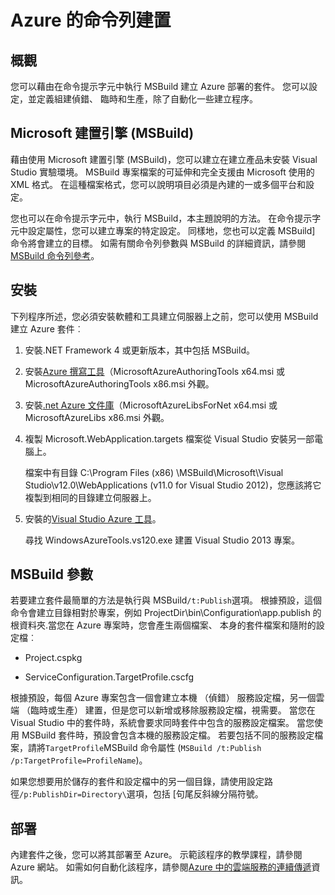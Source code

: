<properties
   pageTitle="Azure 的命令列建置 |Microsoft Azure"
   description="Azure 的命令列建置"
   services="visual-studio-online"
   documentationCenter="na"
   authors="TomArcher"
   manager="douge"
   editor="" />
<tags
   ms.service="multiple"
   ms.devlang="multiple"
   ms.topic="article"
   ms.tgt_pltfrm="na"
   ms.workload="na"
   ms.date="08/15/2016"
   ms.author="tarcher" />

# <a name="command-line-build-for-azure"></a>Azure 的命令列建置

## <a name="overview"></a>概觀

您可以藉由在命令提示字元中執行 MSBuild 建立 Azure 部署的套件。 您可以設定，並定義組建偵錯、 臨時和生產，除了自動化一些建立程序。


## <a name="microsoft-build-engine-msbuild"></a>Microsoft 建置引擎 (MSBuild)

藉由使用 Microsoft 建置引擎 (MSBuild)，您可以建立在建立產品未安裝 Visual Studio 實驗環境。 MSBuild 專案檔案的可延伸和完全支援由 Microsoft 使用的 XML 格式。 在這種檔案格式，您可以說明項目必須是內建的一或多個平台和設定。

您也可以在命令提示字元中，執行 MSBuild，本主題說明的方法。 在命令提示字元中設定屬性，您可以建立專案的特定設定。 同樣地，您也可以定義 MSBuild] 命令將會建立的目標。 如需有關命令列參數與 MSBuild 的詳細資訊，請參閱[MSBuild 命令列參考](https://msdn.microsoft.com/library/ms164311.aspx)。

## <a name="installation"></a>安裝

下列程序所述，您必須安裝軟體和工具建立伺服器上之前，您可以使用 MSBuild 建立 Azure 套件︰

1. 安裝.NET Framework 4 或更新版本，其中包括 MSBuild。

1. 安裝[Azure 撰寫工具](http://go.microsoft.com/fwlink/?LinkId=394615)（MicrosoftAzureAuthoringTools x64.msi 或 MicrosoftAzureAuthoringTools x86.msi 外觀。

1. 安裝[.net Azure 文件庫](http://go.microsoft.com/fwlink/?LinkId=394616)（MicrosoftAzureLibsForNet x64.msi 或 MicrosoftAzureLibs x86.msi 外觀。

1. 複製 Microsoft.WebApplication.targets 檔案從 Visual Studio 安裝另一部電腦上。

    檔案中有目錄 C:\Program Files (x86) \MSBuild\Microsoft\Visual Studio\v12.0\WebApplications (v11.0 for Visual Studio 2012)，您應該將它複製到相同的目錄建立伺服器上。

1. 安裝的[Visual Studio Azure 工具](http://go.microsoft.com/fwlink/?LinkId=394616)。

    尋找 WindowsAzureTools.vs120.exe 建置 Visual Studio 2013 專案。

## <a name="msbuild-parameters"></a>MSBuild 參數

若要建立套件最簡單的方法是執行與 MSBuild`/t:Publish`選項。 根據預設，這個命令會建立目錄相對於專案，例如 ProjectDir\bin\Configuration\app.publish 的根資料夾\.當您在 Azure 專案時，您會產生兩個檔案、 本身的套件檔案和隨附的設定檔︰

- Project.cspkg

- ServiceConfiguration.TargetProfile.cscfg

根據預設，每個 Azure 專案包含一個會建立本機 （偵錯） 服務設定檔，另一個雲端 （臨時或生產） 建置，但是您可以新增或移除服務設定檔，視需要。 當您在 Visual Studio 中的套件時，系統會要求同時套件中包含的服務設定檔案。 當您使用 MSBuild 套件時，預設會包含本機的服務設定檔。 若要包括不同的服務設定檔案，請將`TargetProfile`MSBuild 命令屬性 (`MSBuild /t:Publish /p:TargetProfile=ProfileName`)。

如果您想要用於儲存的套件和設定檔中的另一個目錄，請使用設定路徑`/p:PublishDir=Directory\`選項，包括 [句尾反斜線分隔符號。

## <a name="deployment"></a>部署

內建套件之後，您可以將其部署至 Azure。 示範該程序的教學課程，請參閱 Azure 網站。 如需如何自動化該程序，請參閱[Azure 中的雲端服務的連續傳遞](./cloud-services/cloud-services-dotnet-continuous-delivery.md)資訊。
